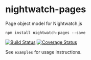 # nightwatch-pages

Page object model for Nightwatch.js

```
npm install nightwatch-pages --save
```

[![Build Status](https://travis-ci.org/sethmcl/nightwatch-pages.svg?branch=master)](https://travis-ci.org/sethmcl/nightwatch-pages)
[![Coverage Status](https://img.shields.io/coveralls/sethmcl/nightwatch-pages.svg)](https://coveralls.io/r/sethmcl/nightwatch-pages?branch=master)

See `examples` for usage instructions.
